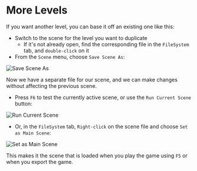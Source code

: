 # More Levels

If you want another level, you can base it off an existing one like this:

* Switch to the scene for the level you want to duplicate
    * If it's not already open, find the corresponding file in the `FileSystem` tab, and `double-click` on it
* From the `Scene` menu, choose `Save Scene As`:

![Save Scene As](../assets/save_scene_as.png)

Now we have a separate file for our scene, and we can make changes without affecting the previous scene.

* Press `F6` to test the currently active scene, or use the `Run Current Scene` button:

![Run Current Scene](../assets/run_current_scene.png)

* Or, in the `FileSystem` tab, `Right-click` on the scene file and choose `Set as Main Scene`:

![Set as Main Scene](../assets/set_as_main_scene.png)

This makes it the scene that is loaded when you play the game using `F5` or when you export the game.
